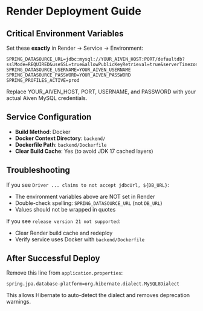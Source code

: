# Render Deployment Guide

## Critical Environment Variables

Set these **exactly** in Render → Service → Environment:

```
SPRING_DATASOURCE_URL=jdbc:mysql://YOUR_AIVEN_HOST:PORT/defaultdb?sslMode=REQUIRED&useSSL=true&allowPublicKeyRetrieval=true&serverTimezone=UTC
SPRING_DATASOURCE_USERNAME=YOUR_AIVEN_USERNAME
SPRING_DATASOURCE_PASSWORD=YOUR_AIVEN_PASSWORD
SPRING_PROFILES_ACTIVE=prod
```

Replace YOUR_AIVEN_HOST, PORT, USERNAME, and PASSWORD with your actual Aiven MySQL credentials.

## Service Configuration

- **Build Method**: Docker
- **Docker Context Directory**: `backend/`
- **Dockerfile Path**: `backend/Dockerfile`
- **Clear Build Cache**: Yes (to avoid JDK 17 cached layers)

## Troubleshooting

If you see `Driver ... claims to not accept jdbcUrl, ${DB_URL}`:
- The environment variables above are NOT set in Render
- Double-check spelling: `SPRING_DATASOURCE_URL` (not `DB_URL`)
- Values should not be wrapped in quotes

If you see `release version 21 not supported`:
- Clear Render build cache and redeploy
- Verify service uses Docker with `backend/Dockerfile`

## After Successful Deploy

Remove this line from `application.properties`:
```
spring.jpa.database-platform=org.hibernate.dialect.MySQL8Dialect
```

This allows Hibernate to auto-detect the dialect and removes deprecation warnings.
